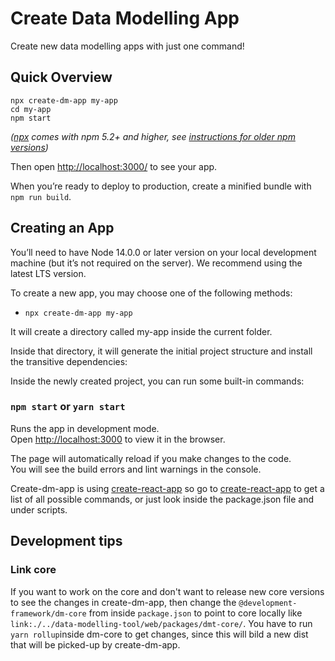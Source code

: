 # Create Data Modelling App

Create new data modelling apps with just one command!

## Quick Overview

```
npx create-dm-app my-app
cd my-app
npm start
```

_([npx](https://medium.com/@maybekatz/introducing-npx-an-npm-package-runner-55f7d4bd282b) comes with npm 5.2+ and higher, see [instructions for older npm versions](https://gist.github.com/gaearon/4064d3c23a77c74a3614c498a8bb1c5f))_

Then open [http://localhost:3000/](http://localhost:3000/) to see your app.<br>

When you’re ready to deploy to production, create a minified bundle with `npm run build`.

## Creating an App

You’ll need to have Node 14.0.0 or later version on your local development machine (but it’s not required on the server). We recommend using the latest LTS version. 

To create a new app, you may choose one of the following methods:
* `npx create-dm-app my-app`

It will create a directory called my-app inside the current folder.

Inside that directory, it will generate the initial project structure and install the transitive dependencies:

Inside the newly created project, you can run some built-in commands:

### `npm start` or `yarn start`

Runs the app in development mode.<br>
Open [http://localhost:3000](http://localhost:3000) to view it in the browser.

The page will automatically reload if you make changes to the code.<br>
You will see the build errors and lint warnings in the console.

Create-dm-app is using [create-react-app](https://create-react-app.dev/) so go to [create-react-app](https://github.com/facebook/create-react-app) to get a list of all possible commands, or just look inside the package.json file and under scripts.

## Development tips

### Link core

If you want to work on the core and don't want to release new core versions to see the changes in create-dm-app, then change the  `@development-framework/dm-core` from inside `package.json` to point to core locally like `link:./../data-modelling-tool/web/packages/dmt-core/`. You have to run `yarn rollup`inside dm-core to get changes, since this will bild a new dist that will be picked-up by create-dm-app. 

